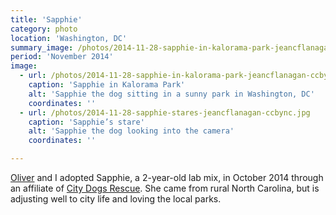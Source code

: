 ```yaml
---
title: 'Sapphie'
category: photo
location: 'Washington, DC'
summary_image: /photos/2014-11-28-sapphie-in-kalorama-park-jeancflanagan-ccbync.jpg
period: 'November 2014'
image:
  - url: /photos/2014-11-28-sapphie-in-kalorama-park-jeancflanagan-ccbync.jpg
    caption: 'Sapphie in Kalorama Park'
    alt: 'Sapphie the dog sitting in a sunny park in Washington, DC'
    coordinates: ''
  - url: /photos/2014-11-28-sapphie-stares-jeancflanagan-ccbync.jpg
    caption: 'Sapphie’s stare'
    alt: 'Sapphie the dog looking into the camera'
    coordinates: ''

---
```


[Oliver](http://olivermak.es) and I adopted Sapphie, a 2-year-old lab mix, in October 2014 through an affiliate of [City Dogs Rescue](http://www.citydogsrescuedc.org/). She came from rural North Carolina, but is adjusting well to city life and loving the local parks.
